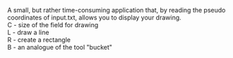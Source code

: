 A small, but rather time-consuming application that, by reading the pseudo coordinates of input.txt, allows you to display your drawing.  
C - size of the field for drawing  
L - draw a line  
R - create a rectangle  
B - an analogue of the tool "bucket"  